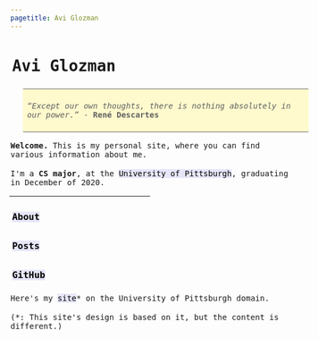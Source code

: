 ```yaml
---
pagetitle: Avi Glozman
---
```

<meta http-equiv="Content-Type" content="text/html; charset=UTF-8">
<meta name="viewport" content="width=device-width, initial-scale=1">
<link href="https://fonts.googleapis.com/css?family=Anonymous+Pro|Overpass+Mono" rel="stylesheet">
<style>
  body {
    padding: 20px;
    font-size: 14px;
  }
  h1, h2, h3 {
    padding: 5px;
    font-family: 'Anonymous Pro', monospace;
  }
  a {
    text-decoration: none;
    color: black;
    background-color: #e6e6fa
  }
  p, li, pre {
    padding: 2px;
    font-family: 'Overpass Mono', monospace;
  }
  blockquote {
    border-width: 1px;
    border-style: solid;
    border-radius: 2px;
    border-left: 0px;
    border-right: 0px;
    width: 500px;
    padding: 6px;
    background-color: #fffacd;
  }
</style>

# Avi Glozman
> *“Except our own thoughts, there is nothing absolutely in our power.”* - **René Descartes**

**Welcome.** This is my personal site, where you can find various information about me.

I'm a **CS major**, at the [University of Pittsburgh](https://en.wikipedia.org/wiki/University_of_Pittsburgh), graduating in December of 2020.

<hr align="left" width="50%">

### [About](info/about.html)

### [Posts](posts/index.html)

### [GitHub](https://github.com/avigloz)

Here's my [site](https://pitt.edu/~abg41)* on the University of Pittsburgh domain.

(*: This site's design is based on it, but the content is different.)


